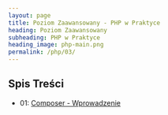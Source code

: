 ```yaml
---
layout: page
title: Poziom Zaawansowany - PHP w Praktyce
heading: Poziom Zaawansowany
subheading: PHP w Praktyce
heading_image: php-main.png
permalink: /php/03/
---
```


## Spis Treści
- 01: [Composer - Wprowadzenie](01)
